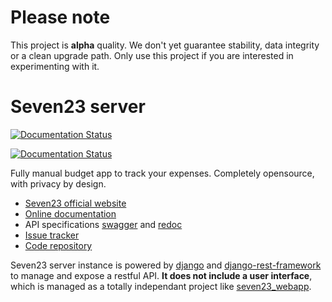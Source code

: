 # Please note

This project is **alpha** quality. We don't yet guarantee stability, data integrity or a clean upgrade path. Only use this project if you are interested in experimenting with it.

# Seven23 server

[![Documentation Status](https://readthedocs.org/projects/seven23-server/badge/?version=latest)](https://seven23-server.readthedocs.io/en/latest/?badge=latest)

[![Documentation Status](https://travis-ci.org/sebastienbarbier/seven23_server.svg?branch=master)](https://travis-ci.org/sebastienbarbier/seven23_server)

Fully manual budget app to track your expenses. Completely opensource, with privacy by design.

- [Seven23 official website](https://seven23.io/)
- [Online documentation](https://seven23-server.readthedocs.io/en/latest/)
- API specifications [swagger](https://seven23.io/swagger/) and [redoc](https://seven23.io/redoc/)
- [Issue tracker](https://github.com/sebastienbarbier/seven23_server/issues)
- [Code repository](https://github.com/sebastienbarbier/seven23_server)

Seven23 server instance is powered by [django](https://www.djangoproject.com/) and [django-rest-framework](https://www.django-rest-framework.org/) to manage and expose a restful API.
**It does not include a user interface**, which is managed as a totally independant project like [seven23_webapp](https://github.com/sebastienbarbier/seven23_webapp).